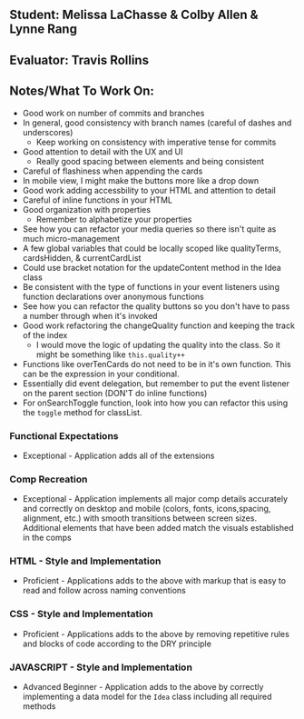 ## Student: Melissa LaChasse & Colby Allen & Lynne Rang
## Evaluator: Travis Rollins
## Notes/What To Work On:
* Good work on number of commits and branches
* In general, good consistency with branch names (careful of dashes and underscores)
  * Keep working on consistency with imperative tense for commits
* Good attention to detail with the UX and UI
  * Really good spacing between elements and being consistent
* Careful of flashiness when appending the cards
* In mobile view, I might make the buttons more like a drop down
* Good work adding accessbility to your HTML and attention to detail
* Careful of inline functions in your HTML
* Good organization with properties 
  * Remember to alphabetize your properties
* See how you can refactor your media queries so there isn't quite as much micro-management
* A few global variables that could be locally scoped like qualityTerms, cardsHidden, & currentCardList
* Could use bracket notation for the updateContent method in the Idea class
* Be consistent with the type of functions in your event listeners using function declarations over anonymous functions
* See how you can refactor the quality buttons so you don't have to pass a number through when it's invoked
* Good work refactoring the changeQuality function and keeping the track of the index
  - I would move the logic of updating the quality into the class.  So it might be something like `this.quality++`
* Functions like overTenCards do not need to be in it's own function.  This can be the expression in your conditional.
* Essentially did event delegation, but remember to put the event listener on the parent section (DON'T do inline functions)
* For onSearchToggle function, look into how you can refactor this using the `toggle` method for classList.

### Functional Expectations

*  Exceptional - Application adds all of the extensions

### Comp Recreation

*  Exceptional - Application implements all major comp details accurately and correctly on desktop and mobile (colors, fonts, icons,spacing, alignment,  etc.) with smooth transitions between screen sizes. Additional elements that have been added match the visuals established in the comps

### HTML - Style and Implementation

*  Proficient - Applications adds to the above with markup that is easy to read and follow across naming conventions

### CSS - Style and Implementation

*  Proficient - Applications adds to the above by removing repetitive rules and blocks of code according to the DRY principle

### JAVASCRIPT - Style and Implementation

*  Advanced Beginner - Application adds to the above by correctly implementing a data model for the `Idea` class including all required methods
